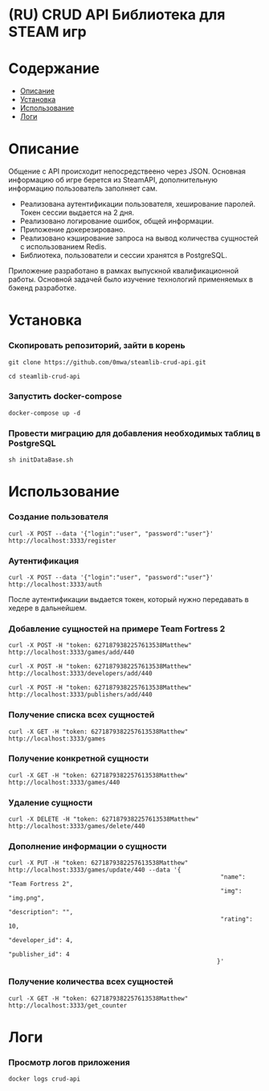 

# (RU) CRUD API Библиотека для STEAM игр 

# Содержание

- [Описание](#Описание)
- [Установка](#Установка)
- [Использование](#Использование)
- [Логи](#Логи)


# Описание
Общение с API происходит непосредствеено через JSON.
Основная информацию об игре берется из SteamAPI, дополнительную информацию пользователь заполняет сам.

* Реализована аутентификации пользователя, хеширование паролей. Токен сессии выдается на 2 дня.
* Реализовано логирование ошибок, общей информации.
* Приложение докерезировано.
* Реализовано кэширование запроса на вывод количества сущностей с использованием Redis.
* Библиотека, пользователи и сессии хранятся в PostgreSQL.

Приложение разработано в рамках выпускной квалификационной работы.
Основной задачей было изучение технологий применяемых в бэкенд разработке. 


# Установка

### Скопировать репозиторий, зайти в корень
```$xslt
git clone https://github.com/0mwa/steamlib-crud-api.git
```
```$xslt
cd steamlib-crud-api
```

### Запустить docker-compose
```$xslt
docker-compose up -d
```

### Провести миграцию для добавления необходимых таблиц в PostgreSQL
```$xslt
sh initDataBase.sh
```

# Использование

### Создание пользователя
```$xslt
curl -X POST --data '{"login":"user", "password":"user"}' http://localhost:3333/register
```

### Аутентификация
```$xslt
curl -X POST --data '{"login":"user", "password":"user"}' http://localhost:3333/auth
```
После аутентификации выдается токен, который нужно передавать в хедере в дальнейшем.

### Добавление сущностей на примере Team Fortress 2
```$xslt
curl -X POST -H "token: 6271879382257613538Matthew" http://localhost:3333/games/add/440
```
```$xslt
curl -X POST -H "token: 6271879382257613538Matthew" http://localhost:3333/developers/add/440
```
```$xslt
curl -X POST -H "token: 6271879382257613538Matthew" http://localhost:3333/publishers/add/440
```

### Получение списка всех сущностей 
```$xslt
curl -X GET -H "token: 6271879382257613538Matthew" http://localhost:3333/games
```

### Получение конкретной сущности 
```$xslt
curl -X GET -H "token: 6271879382257613538Matthew" http://localhost:3333/games/440
```

### Удаление сущности
```$xslt
curl -X DELETE -H "token: 6271879382257613538Matthew" http://localhost:3333/games/delete/440
```

### Дополнение информации о сущности
```$xslt
curl -X PUT -H "token: 6271879382257613538Matthew" http://localhost:3333/games/update/440 --data '{
                                                           "name": "Team Fortress 2",
                                                           "img": "img.png",
                                                           "description": "",
                                                           "rating": 10,
                                                           "developer_id": 4,
                                                           "publisher_id": 4
                                                          }'
```

### Получение количества всех сущностей 
```$xslt
curl -X GET -H "token: 6271879382257613538Matthew" http://localhost:3333/get_counter
```

# Логи

### Просмотр логов приложения
```$xslt
docker logs crud-api
```
